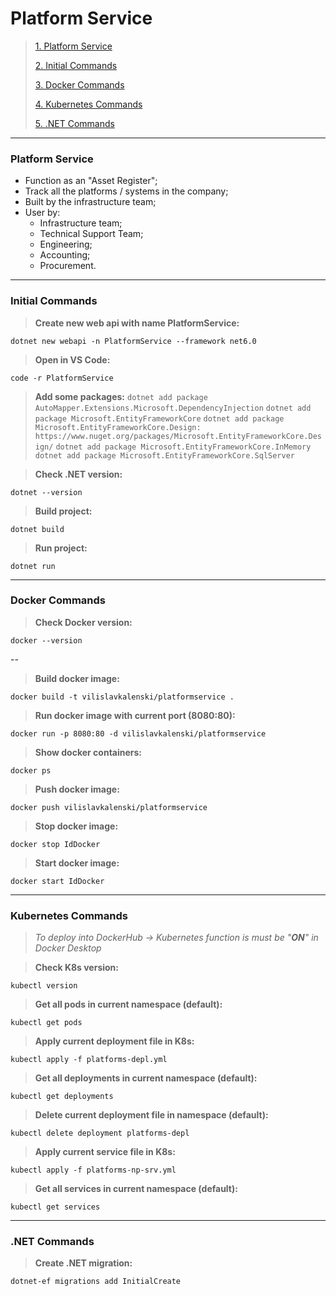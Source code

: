 # **Platform Service**

>[1. Platform Service](#platform-service)
>
>[2. Initial Commands](#initial-commands)
>
>[3. Docker Commands](#docker-commands)
>
>[4. Kubernetes Commands](#kubernetes-commands)
>
>[5. .NET Commands](#net-commands)

---

### **Platform Service**

- Function as an "Asset Register";
- Track all the platforms / systems in the company;
- Built by the infrastructure team;
- User by:
    - Infrastructure team;
    - Technical Support Team;
    - Engineering;
    - Accounting;
    - Procurement.

---

### **Initial Commands**

> **Create new web api with name PlatformService:**
```
dotnet new webapi -n PlatformService --framework net6.0
```

> **Open in VS Code:**
```
code -r PlatformService
```

> **Add some packages:**
```dotnet add package AutoMapper.Extensions.Microsoft.DependencyInjection```
```dotnet add package Microsoft.EntityFrameworkCore```
```dotnet add package Microsoft.EntityFrameworkCore.Design: https://www.nuget.org/packages/Microsoft.EntityFrameworkCore.Design/```
```dotnet add package Microsoft.EntityFrameworkCore.InMemory```
```dotnet add package Microsoft.EntityFrameworkCore.SqlServer```

> **Check .NET version:**
```
dotnet --version
```

> **Build project:**
```
dotnet build
```

> **Run project:**
```
dotnet run
```

---

### **Docker Commands**

> **Check Docker version:**
```
docker --version
```
--
> **Build docker image:**
```
docker build -t vilislavkalenski/platformservice .
```

> **Run docker image with current port (8080:80):**
```
docker run -p 8080:80 -d vilislavkalenski/platformservice
```

> **Show docker containers:**
```
docker ps
```
> **Push docker image:**
```
docker push vilislavkalenski/platformservice
```

> **Stop docker image:**
```
docker stop IdDocker
```

> **Start docker image:**
```
docker start IdDocker
```

---

### **Kubernetes Commands**

> *To deploy into DockerHub -> Kubernetes function is must be "**ON**" in Docker Desktop*

> **Check K8s version:**
```
kubectl version
```

> **Get all pods in current namespace (default):**
```
kubectl get pods
```

> **Apply current deployment file in K8s:**
```
kubectl apply -f platforms-depl.yml
```

> **Get all deployments in current namespace (default):**
```
kubectl get deployments
```

> **Delete current deployment file in namespace (default):**
```
kubectl delete deployment platforms-depl
```

> **Apply current service file in K8s:**
```
kubectl apply -f platforms-np-srv.yml
```

> **Get all services in current namespace (default):**
```
kubectl get services
```

---

### .NET Commands

> **Create .NET migration:**
```
dotnet-ef migrations add InitialCreate
```